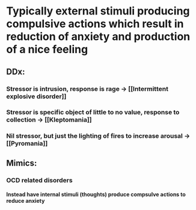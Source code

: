 
# Typically external stimuli producing compulsive actions which result in reduction of anxiety and production of a nice feeling
## DDx:
### Stressor is intrusion, response is rage -> [[Intermittent explosive disorder]]
### Stressor is specific object of little to no value, response to collection -> [[Kleptomania]]
### Nil stressor, but just the lighting of fires to increase arousal -> [[Pyromania]]
## Mimics:
### OCD related disorders
#### Instead have internal stimuli (thoughts) produce compsulve actions to reduce anxiety